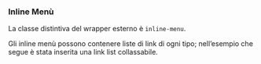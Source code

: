 ### Inline Menù

La classe distintiva del wrapper esterno è `inline-menu`.

Gli inline menù possono contenere liste di link di ogni tipo; nell’esempio che segue è stata inserita una link list collassabile.

<!-- STORY -->
